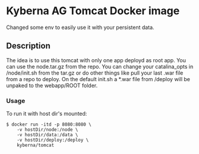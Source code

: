 # Kyberna AG Tomcat Docker image

Changed some env to easily use it with your persistent data.

## Description
The idea is to use this tomcat with only one app deployd as root app.
You can use the node.tar.gz from the repo.
You can change your catalina_opts in /node/init.sh from the tar.gz or do other things like pull your last .war file from a repo to deploy.
On the default init.sh a *.war file from /deploy will be unpaked to the webapp/ROOT folder.


### Usage

To run it with host dir's mounted:

	$ docker run -itd -p 8080:8080 \
        -v hostDir/node:/node \
        -v hostDir/data:/data \
        -v hostDir/deploy:/deploy \
        kyberna/tomcat

